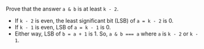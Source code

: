 Prove that the answer `a & b` is at least `k - 2`.
* If `k - 2` is even, the least significant bit (LSB) of `a = k - 2` is 0.
* If `k - 1` is even, LSB of `a = k - 1` is 0.
* Either way, LSB of `b = a + 1` is 1. So, `a & b === a` where `a` is `k - 2` or `k - 1`.
